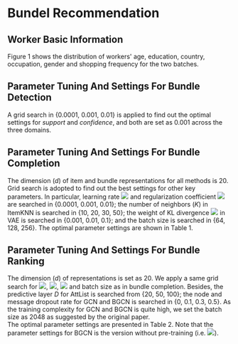 # Bundel Recommendation

## Worker Basic Information
Figure 1 shows the distribution of workers' age, education, country, occupation, gender and shopping frequency for the two batches.


## Parameter Tuning And Settings For Bundle Detection
A grid search in {0.0001, 0.001, 0.01} is applied to find out the optimal settings for *support* and *confidence*, and both are set as 0.001 across the three domains.


## Parameter Tuning And Settings For Bundle Completion
The dimension (*d*) of item and bundle representations for all methods is 20. Grid search is adopted to find out the best settings for other key parameters. In particular, learning rate ![](https://latex.codecogs.com/svg.image?(\eta)) and regularization coefficient ![](https://latex.codecogs.com/svg.image?(\lambda)) are searched in {0.0001, 0.001, 0.01}; the number of neighbors (*K*) in ItemKNN is searched in {10, 20, 30, 50}; the weight of KL divergence ![](https://latex.codecogs.com/svg.image?(\alpha)) in VAE is searched in {0.001, 0.01, 0.1}; and the batch size is searched in {64, 128, 256}. The optimal parameter settings are shown in Table 1. 


## Parameter Tuning And Settings For Bundle Ranking
The dimension (*d*) of representations is set as 20. We apply a same grid search for ![](https://latex.codecogs.com/svg.image?(\eta)), ![](https://latex.codecogs.com/svg.image?(\lambda)), ![](https://latex.codecogs.com/svg.image?K) and batch size as in bundle completion. Besides, the predictive layer *D* for AttList is searched from {20, 50, 100}; the node and message dropout rate for GCN and BGCN is searched in {0, 0.1, 0.3, 0.5}. As the training complexity for GCN and BGCN is quite high, we set the batch size as 2048 as suggested by the original paper.   
The optimal parameter settings are presented in Table 2. Note that the parameter settings for BGCN is the version without pre-training (i.e. ![](https://latex.codecogs.com/svg.image?BGCN_{w/o\&space;pre})).  
